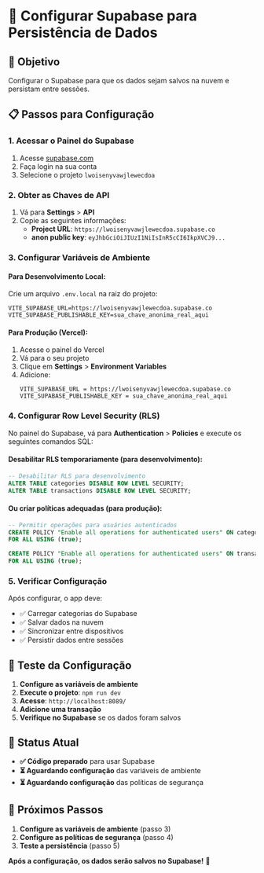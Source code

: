 # 🔧 Configurar Supabase para Persistência de Dados

## 🎯 **Objetivo**
Configurar o Supabase para que os dados sejam salvos na nuvem e persistam entre sessões.

## 📋 **Passos para Configuração**

### 1. **Acessar o Painel do Supabase**
1. Acesse [supabase.com](https://supabase.com)
2. Faça login na sua conta
3. Selecione o projeto `lwoisenyvawjlewecdoa`

### 2. **Obter as Chaves de API**
1. Vá para **Settings** > **API**
2. Copie as seguintes informações:
   - **Project URL**: `https://lwoisenyvawjlewecdoa.supabase.co`
   - **anon public key**: `eyJhbGciOiJIUzI1NiIsInR5cCI6IkpXVCJ9...`

### 3. **Configurar Variáveis de Ambiente**

#### **Para Desenvolvimento Local:**
Crie um arquivo `.env.local` na raiz do projeto:

```env
VITE_SUPABASE_URL=https://lwoisenyvawjlewecdoa.supabase.co
VITE_SUPABASE_PUBLISHABLE_KEY=sua_chave_anonima_real_aqui
```

#### **Para Produção (Vercel):**
1. Acesse o painel do Vercel
2. Vá para o seu projeto
3. Clique em **Settings** > **Environment Variables**
4. Adicione:
   ```
   VITE_SUPABASE_URL = https://lwoisenyvawjlewecdoa.supabase.co
   VITE_SUPABASE_PUBLISHABLE_KEY = sua_chave_anonima_real_aqui
   ```

### 4. **Configurar Row Level Security (RLS)**

No painel do Supabase, vá para **Authentication** > **Policies** e execute os seguintes comandos SQL:

#### **Desabilitar RLS temporariamente (para desenvolvimento):**
```sql
-- Desabilitar RLS para desenvolvimento
ALTER TABLE categories DISABLE ROW LEVEL SECURITY;
ALTER TABLE transactions DISABLE ROW LEVEL SECURITY;
```

#### **Ou criar políticas adequadas (para produção):**
```sql
-- Permitir operações para usuários autenticados
CREATE POLICY "Enable all operations for authenticated users" ON categories
FOR ALL USING (true);

CREATE POLICY "Enable all operations for authenticated users" ON transactions
FOR ALL USING (true);
```

### 5. **Verificar Configuração**

Após configurar, o app deve:
- ✅ Carregar categorias do Supabase
- ✅ Salvar dados na nuvem
- ✅ Sincronizar entre dispositivos
- ✅ Persistir dados entre sessões

## 🚀 **Teste da Configuração**

1. **Configure as variáveis de ambiente**
2. **Execute o projeto**: `npm run dev`
3. **Acesse**: `http://localhost:8089/`
4. **Adicione uma transação**
5. **Verifique no Supabase** se os dados foram salvos

## 📱 **Status Atual**

- **✅ Código preparado** para usar Supabase
- **⏳ Aguardando configuração** das variáveis de ambiente
- **⏳ Aguardando configuração** das políticas de segurança

## 🔧 **Próximos Passos**

1. **Configure as variáveis de ambiente** (passo 3)
2. **Configure as políticas de segurança** (passo 4)
3. **Teste a persistência** (passo 5)

**Após a configuração, os dados serão salvos no Supabase!** 🎉
